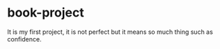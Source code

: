 # book-project
It is my first project, it is not perfect but it means so much thing such as confidence.
